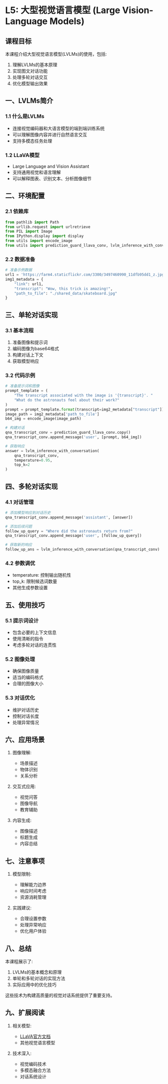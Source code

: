 # L5: 大型视觉语言模型 (Large Vision-Language Models)

## 课程目标

本课程介绍大型视觉语言模型(LVLMs)的使用，包括:
1. 理解LVLMs的基本原理
2. 实现图文对话功能
3. 处理多轮对话交互
4. 优化模型输出效果

## 一、LVLMs简介

### 1.1 什么是LVLMs
- 连接视觉编码器和大语言模型的端到端训练系统
- 可以理解图像内容并进行自然语言交互
- 支持多模态任务处理

### 1.2 LLaVA模型
- Large Language and Vision Assistant
- 支持通用视觉和语言理解
- 可以解释图表、识别文本、分析图像细节

## 二、环境配置

### 2.1 依赖库
```python
from pathlib import Path
from urllib.request import urlretrieve
from PIL import Image
from IPython.display import display
from utils import encode_image
from utils import prediction_guard_llava_conv, lvlm_inference_with_conversation
```

### 2.2 数据准备
```python
# 准备示例数据
url1 = 'https://farm4.staticflickr.com/3300/3497460990_11dfb95dd1_z.jpg'
img1_metadata = {
    "link": url1,
    "transcript": "Wow, this trick is amazing!",
    "path_to_file": "./shared_data/skateboard.jpg"
}
```

## 三、单轮对话实现

### 3.1 基本流程
1. 准备图像和提示词
2. 编码图像为base64格式
3. 构建对话上下文
4. 获取模型响应

### 3.2 代码示例
```python
# 准备提示词和图像
prompt_template = (
    "The transcript associated with the image is '{transcript}'. "
    "What do the astronauts feel about their work?"
)
prompt = prompt_template.format(transcript=img2_metadata["transcript"])
image_path = img2_metadata['path_to_file']
b64_img = encode_image(image_path)

# 构建对话
qna_transcript_conv = prediction_guard_llava_conv.copy()
qna_transcript_conv.append_message('user', [prompt, b64_img])

# 获取响应
answer = lvlm_inference_with_conversation(
    qna_transcript_conv, 
    temperature=0.95, 
    top_k=2
)
```

## 四、多轮对话实现

### 4.1 对话管理
```python
# 添加模型响应到对话历史
qna_transcript_conv.append_message('assistant', [answer])

# 添加后续问题
follow_up_query = "Where did the astronauts return from?"
qna_transcript_conv.append_message('user', [follow_up_query])

# 获取新的响应
follow_up_ans = lvlm_inference_with_conversation(qna_transcript_conv)
```

### 4.2 参数调优
- temperature: 控制输出随机性
- top_k: 限制候选词数量
- 其他生成参数设置

## 五、使用技巧

### 5.1 提示词设计
- 包含必要的上下文信息
- 使用清晰的指令
- 考虑多轮对话的连贯性

### 5.2 图像处理
- 确保图像质量
- 适当的编码格式
- 合理的图像大小

### 5.3 对话优化
- 维护对话历史
- 控制对话长度
- 处理异常情况

## 六、应用场景

1. 图像理解:
   - 场景描述
   - 物体识别
   - 关系分析

2. 交互式应用:
   - 视觉问答
   - 图像导航
   - 教育辅助

3. 内容生成:
   - 图像描述
   - 标题生成
   - 内容总结

## 七、注意事项

1. 模型限制:
   - 理解能力边界
   - 响应时间考虑
   - 资源消耗管理

2. 实践建议:
   - 合理设置参数
   - 处理异常响应
   - 优化用户体验

## 八、总结

本课程展示了:
1. LVLMs的基本概念和原理
2. 单轮和多轮对话的实现方法
3. 实际应用中的优化技巧

这些技术为构建高质量的视觉对话系统提供了重要支持。

## 九、扩展阅读

1. 相关模型:
   - [LLaVA官方文档](https://llava-vl.github.io/)
   - 其他视觉语言模型

2. 技术深入:
   - 视觉编码技术
   - 多模态融合方法
   - 对话系统设计 